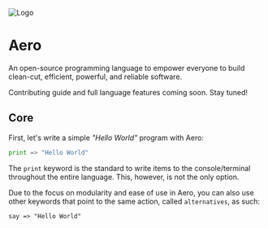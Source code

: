 ![Logo](https://avatars2.githubusercontent.com/u/73141764?s=200&v=4)

# Aero

An open-source programming language to empower everyone to build clean-cut, efficient, powerful, and reliable software.

Contributing guide and full language features coming soon. Stay tuned!

## Core

First, let's write a simple _"Hello World"_ program with Aero:

```py
print => "Hello World"
```

The `print` keyword is the standard to write items to the console/terminal throughout the entire language. This, however, is not the only option.

Due to the focus on modularity and ease of use in Aero, you can also use other keywords that point to the same action, called `alternatives`, as such:

```aero
say => "Hello World"
```
